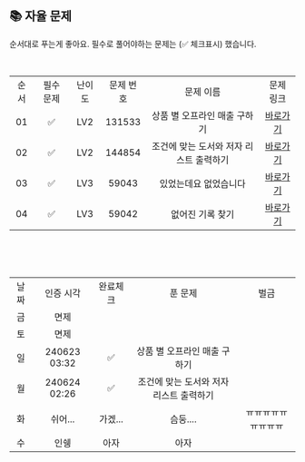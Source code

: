 
## 📚 자율 문제

순서대로 푸는게 좋아요.
필수로 풀어야하는 문제는 (✅ 체크표시) 했습니다.

<br/>
<table>
  <tr>
    <td align="center">순서</td>
    <td align="center">필수 문제</td>
    <td align="center">난이도</td>
    <td align="center">문제 번호</td>
    <td align="center">문제 이름</td>
    <td align="center">문제 링크</td>
  </tr>
   <tr>
    <td align="center">01</td>
    <td align="center">✅</td>
    <td align="center">LV2</td>
    <td align="center">131533</td>
    <td align="center">상품 별 오프라인 매출 구하기</td>
    <td align="center"><a href="https://school.programmers.co.kr/learn/courses/30/lessons/131533">바로가기</a></td>
  </tr>
     <tr>
    <td align="center">02</td>
    <td align="center">✅</td>
    <td align="center">LV2</td>
    <td align="center">144854</td>
    <td align="center">조건에 맞는 도서와 저자 리스트 출력하기</td>
    <td align="center"><a href="https://school.programmers.co.kr/learn/courses/30/lessons/144854">바로가기</a></td>
  </tr>
   <tr>
    <td align="center">03</td>
    <td align="center">✅</td>
    <td align="center">LV3</td>
    <td align="center">59043</td>
    <td align="center">있었는데요 없었습니다</td>
    <td align="center"><a href="https://school.programmers.co.kr/learn/courses/30/lessons/59043">바로가기</a></td>
  </tr>
  <tr>
    <td align="center">04</td>
    <td align="center">✅</td>
    <td align="center">LV3</td>
    <td align="center">59042</td>
    <td align="center">없어진 기록 찾기</td>
    <td align="center"><a href="https://school.programmers.co.kr/learn/courses/30/lessons/59042">바로가기</a></td>
  </tr>
</table>
<br/><br/>


<br>

<table>
  <tr>
    <td align="center">날짜</td>
    <td align="center">인증 시각</td>
    <td align="center">완료체크</td>
    <td align="center">푼 문제</td>
    <td align="center">벌금</td>
  </tr>
    <tr>
    <td align="center">금</td>
    <td align="center">면제</td>
    <td align="center"></td>
    <td align="center"></td>
    <td align="center"></td>
  </tr>
   <tr>
    <td align="center">토</td>
    <td align="center">면제</td>
    <td align="center"></td>
    <td align="center"></td>
    <td align="center"></td>
  </tr>
  <tr>
    <td align="center">일</td>
    <td align="center">240623 03:32</td>
    <td align="center">✅</td>
    <td align="center">상품 별 오프라인 매출 구하기</td>
    <td align="center"></td>
  </tr>
  <tr>
    <td align="center">월</td>
    <td align="center">240624 02:26</td>
    <td align="center">✅</td>
    <td align="center">조건에 맞는 도서와 저자 리스트 출력하기</td>
    <td align="center"></td>
  </tr>
  <tr>
    <td align="center">화</td>
    <td align="center">쉬어...</td>
    <td align="center">가겠...</td>
    <td align="center">슴둥....</td>
    <td align="center">ㅠㅠㅠㅠㅠㅠㅠㅠㅠ</td>
  </tr>
  <tr>
    <td align="center">수</td>
    <td align="center">인쉥</td>
    <td align="center">아자</td>
    <td align="center">아자</td>
    <td align="center"></td>
  </tr>
</table>
